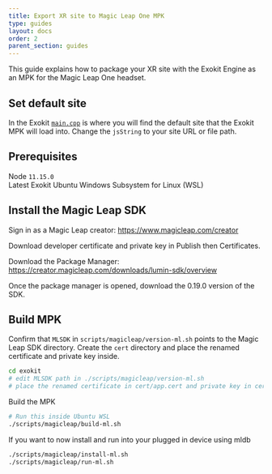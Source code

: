 ```yaml
---
title: Export XR site to Magic Leap One MPK
type: guides
layout: docs
order: 2
parent_section: guides
---
```


This guide explains how to package your XR site with the Exokit Engine as an MPK for the Magic Leap One headset.

## Set default site
In the Exokit [`main.cpp`](https://github.com/exokitxr/exokit/blob/f10dadf0013de0a35a5e72046140a0345987ab80/main.cpp#L416) is where you will find the default site that the Exokit MPK will load into. Change the `jsString` to your site URL or file path.

## Prerequisites
Node `11.15.0`  
Latest Exokit
Ubuntu Windows Subsystem for Linux (WSL)

## Install the Magic Leap SDK

Sign in as a Magic Leap creator:
https://www.magicleap.com/creator

Download developer certificate and private key in Publish then Certificates.

Download the Package Manager:
https://creator.magicleap.com/downloads/lumin-sdk/overview

Once the package manager is opened, download the 0.19.0 version of the SDK.

## Build MPK

Confirm that `MLSDK` in `scripts/magicleap/version-ml.sh` points to the Magic Leap SDK directory. Create the `cert` directory and place the renamed certificate and private key inside.
```sh
cd exokit
# edit MLSDK path in ./scripts/magicleap/version-ml.sh
# place the renamed certificate in cert/app.cert and private key in cert/app.privkey
```

Build the MPK
```sh
# Run this inside Ubuntu WSL
./scripts/magicleap/build-ml.sh
```

If you want to now install and run into your plugged in device using mldb
```sh
./scripts/magicleap/install-ml.sh
./scripts/magicleap/run-ml.sh
```
